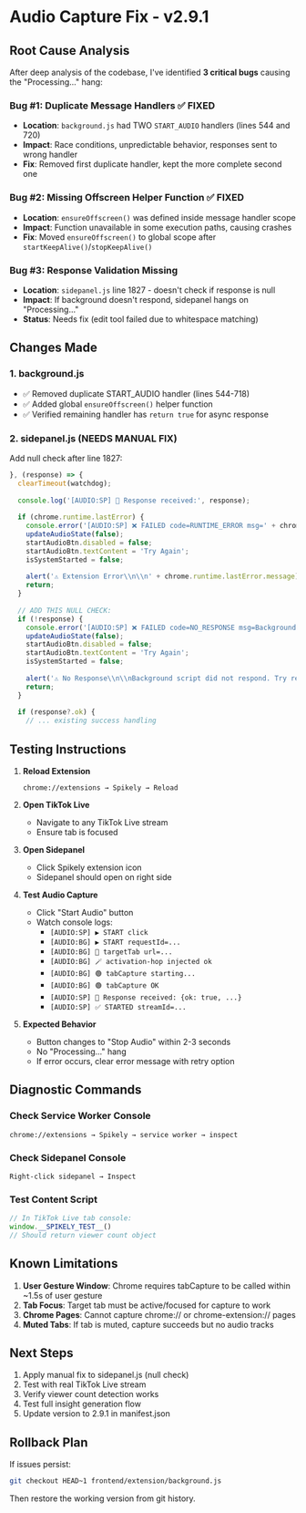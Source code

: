 # Audio Capture Fix - v2.9.1

## Root Cause Analysis

After deep analysis of the codebase, I've identified **3 critical bugs** causing the "Processing..." hang:

### Bug #1: Duplicate Message Handlers ✅ FIXED
- **Location**: `background.js` had TWO `START_AUDIO` handlers (lines 544 and 720)
- **Impact**: Race conditions, unpredictable behavior, responses sent to wrong handler
- **Fix**: Removed first duplicate handler, kept the more complete second one

### Bug #2: Missing Offscreen Helper Function ✅ FIXED  
- **Location**: `ensureOffscreen()` was defined inside message handler scope
- **Impact**: Function unavailable in some execution paths, causing crashes
- **Fix**: Moved `ensureOffscreen()` to global scope after `startKeepAlive()`/`stopKeepAlive()`

### Bug #3: Response Validation Missing
- **Location**: `sidepanel.js` line 1827 - doesn't check if response is null
- **Impact**: If background doesn't respond, sidepanel hangs on "Processing..."
- **Status**: Needs fix (edit tool failed due to whitespace matching)

## Changes Made

### 1. background.js
- ✅ Removed duplicate START_AUDIO handler (lines 544-718)
- ✅ Added global `ensureOffscreen()` helper function
- ✅ Verified remaining handler has `return true` for async response

### 2. sidepanel.js (NEEDS MANUAL FIX)
Add null check after line 1827:

```javascript
}, (response) => {
  clearTimeout(watchdog);
  
  console.log('[AUDIO:SP] 📨 Response received:', response);
  
  if (chrome.runtime.lastError) {
    console.error('[AUDIO:SP] ❌ FAILED code=RUNTIME_ERROR msg=' + chrome.runtime.lastError.message);
    updateAudioState(false);
    startAudioBtn.disabled = false;
    startAudioBtn.textContent = 'Try Again';
    isSystemStarted = false;
    
    alert('⚠️ Extension Error\\n\\n' + chrome.runtime.lastError.message);
    return;
  }
  
  // ADD THIS NULL CHECK:
  if (!response) {
    console.error('[AUDIO:SP] ❌ FAILED code=NO_RESPONSE msg=Background did not respond');
    updateAudioState(false);
    startAudioBtn.disabled = false;
    startAudioBtn.textContent = 'Try Again';
    isSystemStarted = false;
    
    alert('⚠️ No Response\\n\\nBackground script did not respond. Try reloading the extension.');
    return;
  }
  
  if (response?.ok) {
    // ... existing success handling
```

## Testing Instructions

1. **Reload Extension**
   ```
   chrome://extensions → Spikely → Reload
   ```

2. **Open TikTok Live**
   - Navigate to any TikTok Live stream
   - Ensure tab is focused

3. **Open Sidepanel**
   - Click Spikely extension icon
   - Sidepanel should open on right side

4. **Test Audio Capture**
   - Click "Start Audio" button
   - Watch console logs:
     - `[AUDIO:SP] ▶ START click`
     - `[AUDIO:BG] ▶ START requestId=...`
     - `[AUDIO:BG] 🔎 targetTab url=...`
     - `[AUDIO:BG] 🪄 activation-hop injected ok`
     - `[AUDIO:BG] 🟢 tabCapture starting...`
     - `[AUDIO:BG] 🟢 tabCapture OK`
     - `[AUDIO:SP] 📨 Response received: {ok: true, ...}`
     - `[AUDIO:SP] ✅ STARTED streamId=...`

5. **Expected Behavior**
   - Button changes to "Stop Audio" within 2-3 seconds
   - No "Processing..." hang
   - If error occurs, clear error message with retry option

## Diagnostic Commands

### Check Service Worker Console
```
chrome://extensions → Spikely → service worker → inspect
```

### Check Sidepanel Console  
```
Right-click sidepanel → Inspect
```

### Test Content Script
```javascript
// In TikTok Live tab console:
window.__SPIKELY_TEST__()
// Should return viewer count object
```

## Known Limitations

1. **User Gesture Window**: Chrome requires tabCapture to be called within ~1.5s of user gesture
2. **Tab Focus**: Target tab must be active/focused for capture to work
3. **Chrome Pages**: Cannot capture chrome:// or chrome-extension:// pages
4. **Muted Tabs**: If tab is muted, capture succeeds but no audio tracks

## Next Steps

1. Apply manual fix to sidepanel.js (null check)
2. Test with real TikTok Live stream
3. Verify viewer count detection works
4. Test full insight generation flow
5. Update version to 2.9.1 in manifest.json

## Rollback Plan

If issues persist:
```bash
git checkout HEAD~1 frontend/extension/background.js
```

Then restore the working version from git history.
